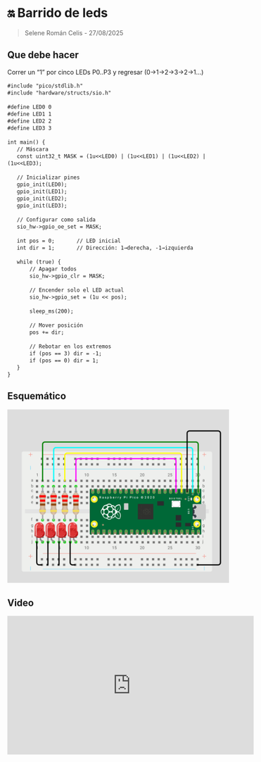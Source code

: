 #  🔛 Barrido de leds

> Selene Román Celis - 27/08/2025 

## Que debe hacer
 
Correr un “1” por cinco LEDs P0..P3 y regresar (0→1→2→3→2→1…)
 
``` Código
#include "pico/stdlib.h"
#include "hardware/structs/sio.h"
 
#define LED0 0
#define LED1 1
#define LED2 2
#define LED3 3
 
int main() {
   // Máscara
   const uint32_t MASK = (1u<<LED0) | (1u<<LED1) | (1u<<LED2) | (1u<<LED3);
 
   // Inicializar pines
   gpio_init(LED0);
   gpio_init(LED1);
   gpio_init(LED2);
   gpio_init(LED3);
 
   // Configurar como salida
   sio_hw->gpio_oe_set = MASK;
 
   int pos = 0;       // LED inicial
   int dir = 1;       // Dirección: 1→derecha, -1→izquierda
 
   while (true) {
       // Apagar todos
       sio_hw->gpio_clr = MASK;
 
       // Encender solo el LED actual
       sio_hw->gpio_set = (1u << pos);
 
       sleep_ms(200);
 
       // Mover posición
       pos += dir;
 
       // Rebotar en los extremos
       if (pos == 3) dir = -1;  
       if (pos == 0) dir = 1;
   }
}
```
## Esquemático
![Diagrama del sistema](images/esquema.png)
 
 
## Video
<iframe width="560" height="315" src="https://www.youtube.com/embed/crPhcQlOhkA?si=fEG9RoWUUCJGJQFm" title="YouTube video player" frameborder="0" allow="accelerometer; autoplay; clipboard-write; encrypted-media; gyroscope; picture-in-picture; web-share" referrerpolicy="strict-origin-when-cross-origin" allowfullscreen></iframe>

 